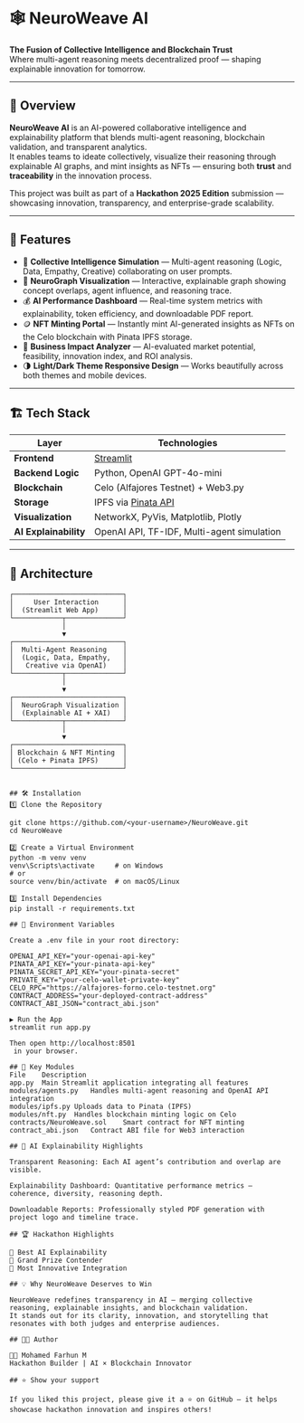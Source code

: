 # 🕸️ NeuroWeave AI  
**The Fusion of Collective Intelligence and Blockchain Trust**  
Where multi-agent reasoning meets decentralized proof — shaping explainable innovation for tomorrow.

---

## 🧠 Overview  
**NeuroWeave AI** is an AI-powered collaborative intelligence and explainability platform that blends multi-agent reasoning, blockchain validation, and transparent analytics.  
It enables teams to ideate collectively, visualize their reasoning through explainable AI graphs, and mint insights as NFTs — ensuring both **trust** and **traceability** in the innovation process.

This project was built as part of a **Hackathon 2025 Edition** submission — showcasing innovation, transparency, and enterprise-grade scalability.

---

## 🚀 Features  
- 🤖 **Collective Intelligence Simulation** — Multi-agent reasoning (Logic, Data, Empathy, Creative) collaborating on user prompts.  
- 🧩 **NeuroGraph Visualization** — Interactive, explainable graph showing concept overlaps, agent influence, and reasoning trace.  
- 💰 **AI Performance Dashboard** — Real-time system metrics with explainability, token efficiency, and downloadable PDF report.  
- 🪙 **NFT Minting Portal** — Instantly mint AI-generated insights as NFTs on the Celo blockchain with Pinata IPFS storage.  
- 💼 **Business Impact Analyzer** — AI-evaluated market potential, feasibility, innovation index, and ROI analysis.  
- 🌗 **Light/Dark Theme Responsive Design** — Works beautifully across both themes and mobile devices.  

---

## 🏗️ Tech Stack  

| Layer | Technologies |
|-------|---------------|
| **Frontend** | [Streamlit](https://streamlit.io) |
| **Backend Logic** | Python, OpenAI GPT-4o-mini |
| **Blockchain** | Celo (Alfajores Testnet) + Web3.py |
| **Storage** | IPFS via [Pinata API](https://pinata.cloud) |
| **Visualization** | NetworkX, PyVis, Matplotlib, Plotly |
| **AI Explainability** | OpenAI API, TF-IDF, Multi-agent simulation |

---

## 🧩 Architecture  

```text
┌───────────────────────────┐
│     User Interaction      │
│  (Streamlit Web App)      │
└────────────┬──────────────┘
             │
             ▼
┌───────────────────────────┐
│  Multi-Agent Reasoning    │
│  (Logic, Data, Empathy,   │
│   Creative via OpenAI)    │
└────────────┬──────────────┘
             │
             ▼
┌───────────────────────────┐
│  NeuroGraph Visualization │
│  (Explainable AI + XAI)   │
└────────────┬──────────────┘
             │
             ▼
┌───────────────────────────┐
│ Blockchain & NFT Minting  │
│ (Celo + Pinata IPFS)      │
└───────────────────────────┘


## 🛠️ Installation
1️⃣ Clone the Repository

git clone https://github.com/<your-username>/NeuroWeave.git
cd NeuroWeave

2️⃣ Create a Virtual Environment
python -m venv venv
venv\Scripts\activate     # on Windows
# or
source venv/bin/activate  # on macOS/Linux

3️⃣ Install Dependencies
pip install -r requirements.txt

## 🔐 Environment Variables

Create a .env file in your root directory:

OPENAI_API_KEY="your-openai-api-key"
PINATA_API_KEY="your-pinata-api-key"
PINATA_SECRET_API_KEY="your-pinata-secret"
PRIVATE_KEY="your-celo-wallet-private-key"
CELO_RPC="https://alfajores-forno.celo-testnet.org"
CONTRACT_ADDRESS="your-deployed-contract-address"
CONTRACT_ABI_JSON="contract_abi.json"

▶️ Run the App
streamlit run app.py

Then open http://localhost:8501
 in your browser.

## 🧾 Key Modules
File	Description
app.py	Main Streamlit application integrating all features
modules/agents.py	Handles multi-agent reasoning and OpenAI API integration
modules/ipfs.py	Uploads data to Pinata (IPFS)
modules/nft.py	Handles blockchain minting logic on Celo
contracts/NeuroWeave.sol	Smart contract for NFT minting
contract_abi.json	Contract ABI file for Web3 interaction

## 📄 AI Explainability Highlights

Transparent Reasoning: Each AI agent’s contribution and overlap are visible.

Explainability Dashboard: Quantitative performance metrics — coherence, diversity, reasoning depth.

Downloadable Reports: Professionally styled PDF generation with project logo and timeline trace.

## 🏆 Hackathon Highlights

🏅 Best AI Explainability
💫 Grand Prize Contender
🚀 Most Innovative Integration

## 💡 Why NeuroWeave Deserves to Win

NeuroWeave redefines transparency in AI — merging collective reasoning, explainable insights, and blockchain validation.
It stands out for its clarity, innovation, and storytelling that resonates with both judges and enterprise audiences.

## 🧑‍💻 Author

👨‍💻 Mohamed Farhun M
Hackathon Builder | AI × Blockchain Innovator

## ⭐ Show your support

If you liked this project, please give it a ⭐ on GitHub — it helps showcase hackathon innovation and inspires others!
